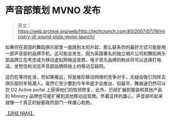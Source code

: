 # 声音部策划 MVNO 发布

> 原文：<https://web.archive.org/web/http://techcrunch.com:80/2007/07/19/ministry-of-sound-plots-mvno-launch/>

如果你在英国的舞蹈俱乐部里一直跳到太阳升起，那么联系你的最好方式可能是用一部声音部的品牌手机。这可能会发生，因为英国著名的独立唱片公司和舞蹈俱乐部品牌正在考虑成为移动虚拟网络运营商。电子音乐品牌的粉丝将可以选择打电话、发短信和浏览声音部品牌网络上的移动互联网。

这仍在等待批准，但如果推出，将是维珍移动网络的竞争对手，无疑会吸引同样去俱乐部的年轻潮人。虽然它至少要到今年年底才会推出，但最早，舞曲迷仍然可以在 O2 Active portal 上获得他们的牧师修复。此外，已经扩展到服装和其他产品的 Ministry 品牌也可能扩展到其他移动运营商。怀着这样的雄心，声音部听起来就像一个真正的秘密政府部门一样雄心勃勃。

 [【途经 NMA】](https://web.archive.org/web/20150922202211/http://www.nma.co.uk/Logon/ResourceBarrier.aspx?RequiredServices=17,%7C&PipelinedPage=/Articles/34147/%20Ministry%20of%20Sound%20plots%20MVNO%20move.html&PipelinedQueryString=liArticleID%3d34147)